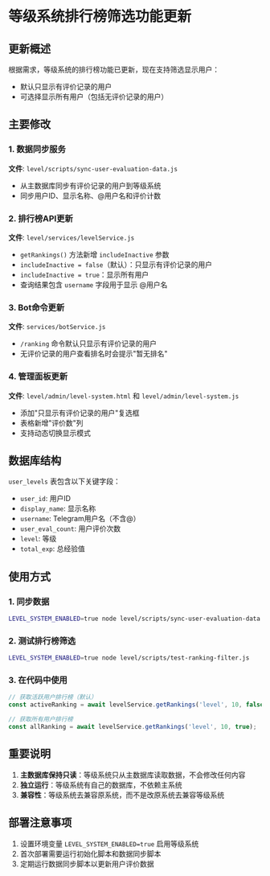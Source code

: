 # 等级系统排行榜筛选功能更新

## 更新概述
根据需求，等级系统的排行榜功能已更新，现在支持筛选显示用户：
- 默认只显示有评价记录的用户
- 可选择显示所有用户（包括无评价记录的用户）

## 主要修改

### 1. 数据同步服务
**文件**: `level/scripts/sync-user-evaluation-data.js`
- 从主数据库同步有评价记录的用户到等级系统
- 同步用户ID、显示名称、@用户名和评价计数

### 2. 排行榜API更新
**文件**: `level/services/levelService.js`
- `getRankings()` 方法新增 `includeInactive` 参数
- `includeInactive = false`（默认）：只显示有评价记录的用户
- `includeInactive = true`：显示所有用户
- 查询结果包含 `username` 字段用于显示 @用户名

### 3. Bot命令更新
**文件**: `services/botService.js`
- `/ranking` 命令默认只显示有评价记录的用户
- 无评价记录的用户查看排名时会提示"暂无排名"

### 4. 管理面板更新
**文件**: `level/admin/level-system.html` 和 `level/admin/level-system.js`
- 添加"只显示有评价记录的用户"复选框
- 表格新增"评价数"列
- 支持动态切换显示模式

## 数据库结构
`user_levels` 表包含以下关键字段：
- `user_id`: 用户ID
- `display_name`: 显示名称
- `username`: Telegram用户名（不含@）
- `user_eval_count`: 用户评价次数
- `level`: 等级
- `total_exp`: 总经验值

## 使用方式

### 1. 同步数据
```bash
LEVEL_SYSTEM_ENABLED=true node level/scripts/sync-user-evaluation-data.js
```

### 2. 测试排行榜筛选
```bash
LEVEL_SYSTEM_ENABLED=true node level/scripts/test-ranking-filter.js
```

### 3. 在代码中使用
```javascript
// 获取活跃用户排行榜（默认）
const activeRanking = await levelService.getRankings('level', 10, false);

// 获取所有用户排行榜
const allRanking = await levelService.getRankings('level', 10, true);
```

## 重要说明
1. **主数据库保持只读**：等级系统只从主数据库读取数据，不会修改任何内容
2. **独立运行**：等级系统有自己的数据库，不依赖主系统
3. **兼容性**：等级系统去兼容原系统，而不是改原系统去兼容等级系统

## 部署注意事项
1. 设置环境变量 `LEVEL_SYSTEM_ENABLED=true` 启用等级系统
2. 首次部署需要运行初始化脚本和数据同步脚本
3. 定期运行数据同步脚本以更新用户评价数据 